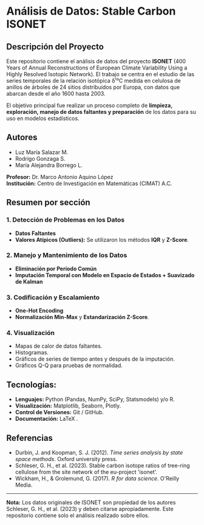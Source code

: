 # Análisis de Datos: Stable Carbon ISONET

## Descripción del Proyecto

Este repositorio contiene el análisis de datos del proyecto **ISONET** (400 Years of Annual Reconstructions of European Climate Variability Using a Highly Resolved Isotopic Network). El trabajo se centra en el estudio de las series temporales de la relación isotópica δ¹³C medida en celulosa de anillos de árboles de 24 sitios distribuidos por Europa, con datos que abarcan desde el año 1600 hasta 2003.

El objetivo principal fue realizar un proceso completo de **limpieza, exploración, manejo de datos faltantes y preparación** de los datos para su uso en modelos estadísticos. 

## Autores

- Luz María Salazar M.
- Rodrigo Gonzaga S.
- María Alejandra Borrego L.

**Profesor:** Dr. Marco Antonio Aquino López  
**Institución:** Centro de Investigación en Matemáticas (CIMAT) A.C.

## Resumen por sección

### 1. Detección de Problemas en los Datos
- **Datos Faltantes**
- **Valores Atípicos (Outliers):** Se utilizaron los métodos **IQR** y **Z-Score**.

### 2. Manejo y Mantenimiento de los Datos
-  **Eliminación por Período Común**
-  **Imputación Temporal con Modelo en Espacio de Estados + Suavizado de Kalman** 


### 3. Codificación y Escalamiento
- **One-Hot Encoding** 
- **Normalización Min-Max** y **Estandarización Z-Score**.

### 4. Visualización
- Mapas de calor de datos faltantes.
- Histogramas.
- Gráficos de series de tiempo antes y después de la imputación.
- Gráficos Q-Q para pruebas de normalidad.

## Tecnologías:

- **Lenguajes:** Python (Pandas, NumPy, SciPy, Statsmodels) y/o R.
- **Visualización:** Matplotlib, Seaborn, Plotly.
- **Control de Versiones:** Git / GitHub.
- **Documentación:** LaTeX .

## Referencias

- Durbin, J. and Koopman, S. J. (2012). *Time series analysis by state space methods*. Oxford university press.
- Schleser, G. H., et al. (2023). Stable carbon isotope ratios of tree-ring cellulose from the site network of the eu-project 'isonet'.
- Wickham, H., & Grolemund, G. (2017). *R for data science*. O'Reilly Media.

---




**Nota:** Los datos originales de ISONET son propiedad de los autores Schleser, G. H., et al. (2023) y deben citarse apropiadamente. Este repositorio contiene solo el análisis realizado sobre ellos.
